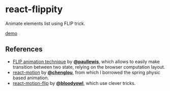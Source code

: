 # react-flippity

Animate elements list using FLIP trick.

[demo](http://Platane.github.io/react-flippity/)

## References

 - [FLIP animation technique](https://aerotwist.com/blog/flip-your-animations/) by [__@paullewis__](https://github.com/paullewis), which allows to easily make transition between two state, relying on the browser computation layout.
 - [react-motion](https://github.com/chenglou/react-motion) by [__@chenglou__](https://github.com/chenglou), from which I borrowed the spring physic based animation.
 - [react-motion-flip](https://github.com/bloodyowl/react-motion-flip) by [__@bloodyowl__](https://github.com/bloodyowl), which use clever tricks.
